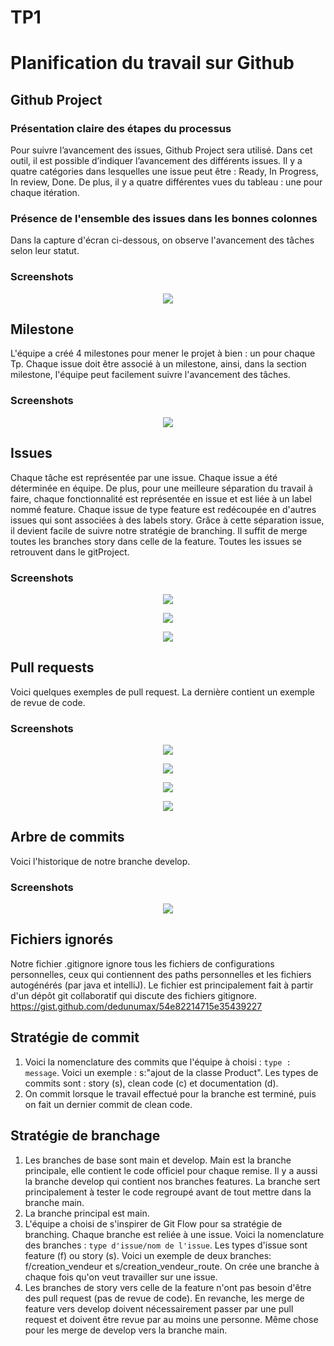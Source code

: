 # TP1

# Planification du travail sur Github

## Github Project
### Présentation claire des étapes du processus
Pour suivre l’avancement des issues, Github Project sera utilisé.
Dans cet outil, il est possible d’indiquer l’avancement des différents issues.
Il y a quatre catégories dans lesquelles
une issue peut être : Ready, In Progress, In review, Done.
De plus, il y a quatre différentes vues du tableau : une pour chaque itération.

### Présence de l'ensemble des issues dans les bonnes colonnes
Dans la capture d'écran ci-dessous, on observe l'avancement des tâches selon leur statut.

### Screenshots
<p align="center">
  <img src="./img/githubProject.jpg">
</p>


## Milestone
L'équipe a créé 4 milestones pour mener le projet à bien : un pour chaque Tp.
Chaque issue doit être associé à un milestone, ainsi, dans la section milestone, l'équipe peut facilement suivre l'avancement des tâches.
### Screenshots
<p align="center">
  <img src="./img/milestone.jpg">
</p>


## Issues
Chaque tâche est représentée par une issue. Chaque issue a été déterminée en équipe.
De plus, pour une meilleure séparation du travail à faire, chaque fonctionnalité est représentée en issue et est liée à un label nommé feature.
Chaque issue de type feature est redécoupée en d'autres issues qui sont associées à des labels story.
Grâce à cette séparation issue, il devient facile de suivre notre stratégie de branching. Il suffit de merge toutes les branches story dans celle de la feature.
Toutes les issues se retrouvent dans le gitProject.
### Screenshots
<p align="center">
  <img src="./img/issue1.jpg">
</p>
<p align="center">
  <img src="./img/issue2.jpg">
</p>
<p align="center">
  <img src="./img/issue3.jpg">
</p>


## Pull requests
Voici quelques exemples de pull request. La dernière contient un exemple de revue de code.
### Screenshots
<p align="center">
  <img src="./img/Pr1.jpg">
</p>
<p align="center">
  <img src="./img/Pr3.jpg">
</p>
<p align="center">
  <img src="./img/Pr4.jpg">
</p>
<p align="center">
  <img src="./img/Pr2.jpg">
</p>

## Arbre de commits
Voici l'historique de notre branche develop.
### Screenshots
<p align="center">
  <img src="./img/devH.jpg">
</p>

## Fichiers ignorés
Notre fichier .gitignore ignore tous les fichiers de configurations personnelles, ceux qui contiennent des paths personnelles et
les fichiers autogénérés (par java et intelliJ). Le fichier est principalement fait à partir d'un dépôt git collaboratif qui discute des fichiers gitignore. https://gist.github.com/dedunumax/54e82214715e35439227

## Stratégie de commit
1. Voici la nomenclature  des commits que l'équipe à choisi : `type : message`. Voici un exemple : s:"ajout de la classe Product". Les types de commits sont : story (s), clean code (c) et documentation (d).
2. On commit lorsque le travail effectué pour la branche est terminé, puis on fait un dernier commit de clean code.

## Stratégie de branchage
1. Les branches de base sont main et develop. Main est la branche principale, elle contient le code officiel pour chaque remise. Il y a aussi la branche develop qui contient nos branches features. La branche sert principalement à tester le code regroupé avant de tout mettre dans la branche main.
2. La branche principal est main.
3. L'équipe a choisi de s'inspirer de Git Flow pour sa stratégie de branching.
   Chaque branche est reliée à une issue.
   Voici la nomenclature  des branches : `type d'issue/nom de l'issue`.
   Les types d'issue sont feature (f) ou story (s).
   Voici un exemple de deux branches: f/creation_vendeur et s/creation_vendeur_route.
   On crée une branche à chaque fois qu'on veut travailler sur une issue.
4. Les branches de story vers celle de la feature n'ont pas besoin d'être des pull request (pas de revue de code). En revanche, les merge de feature vers develop doivent nécessairement passer par une pull request et doivent être revue par au moins une personne. Même chose pour les merge de develop vers la branche main.



